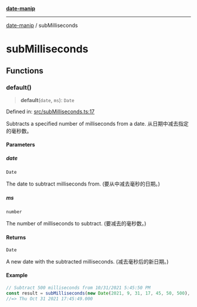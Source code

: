 [**date-manip**](index.md)

***

[date-manip](modules.md) / subMilliseconds

# subMilliseconds

## Functions

### default()

> **default**(`date`, `ms`): `Date`

Defined in: [src/subMilliseconds.ts:17](https://github.com/fengxinming/date-manip/blob/12d12a4c2a3486e81330ba529f3fb8271142d945/src/subMilliseconds.ts#L17)

Subtracts a specified number of milliseconds from a date.
从日期中减去指定的毫秒数。

#### Parameters

##### date

`Date`

The date to subtract milliseconds from. (要从中减去毫秒的日期。)

##### ms

`number`

The number of milliseconds to subtract. (要减去的毫秒数。)

#### Returns

`Date`

A new date with the subtracted milliseconds. (减去毫秒后的新日期。)

#### Example

```typescript
// Subtract 500 milliseconds from 10/31/2021 5:45:50 PM
const result = subMilliseconds(new Date(2021, 9, 31, 17, 45, 50, 500), 500);
//=> Thu Oct 31 2021 17:45:49.000
```
